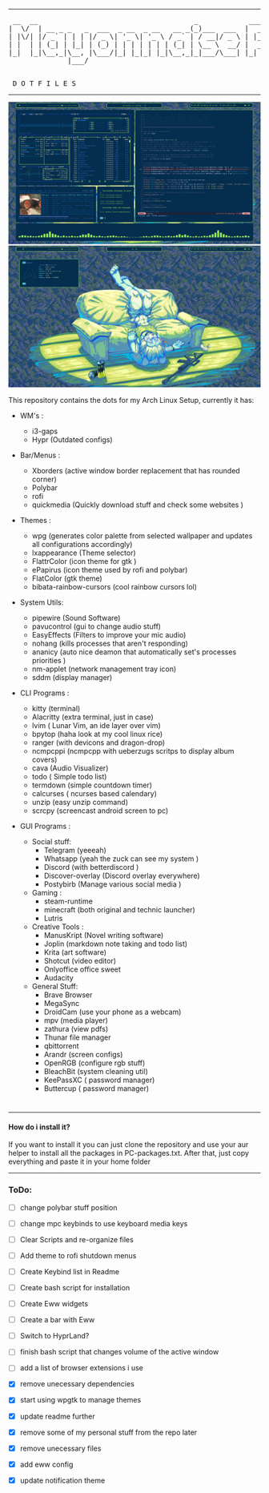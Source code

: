 <hr>
<pre> __  __                                     _            ____   ____ 
|  \/  | __ _ _   _  ___  _ __  _ __   __ _(_)___  ___  |  _ \ / ___|
| |\/| |/ _` | | | |/ _ \| '_ \| '_ \ / _` | / __|/ _ \ | |_) | |    
| |  | | (_| | |_| | (_) | | | | | | | (_| | \__ \  __/ |  __/| |___ 
|_|  |_|\__,_|\__, |\___/|_| |_|_| |_|\__,_|_|___/\___| |_|    \____|
              |___/                                                   
                      
                     
</pre>
<pre>
 D O T F I L E S
</pre>
<hr>

<img src="gitdotfiles/screenshot1.png">

<img src="gitdotfiles/screenshot2.png">


This repository contains the dots for my Arch Linux Setup, currently it has:

* WM's : 
  * i3-gaps
  * Hypr (Outdated configs)
  
* Bar/Menus :
  * Xborders (active window border replacement that has rounded corner)
  * Polybar
  * rofi
  * quickmedia (Quickly download stuff and check some websites ) 

* Themes : 
  * wpg (generates color palette from selected wallpaper and updates all configurations accordingly)
  * lxappearance (Theme selector)
  * FlattrColor (icon theme for gtk )
  * ePapirus (icon theme used by rofi and polybar)
  * FlatColor (gtk theme)
  * bibata-rainbow-cursors (cool rainbow cursors lol)

* System Utils:
  * pipewire (Sound Software)
  * pavucontrol (gui to change audio stuff)
  * EasyEffects (Filters to improve your mic audio)
  * nohang (kills processes that aren't responding)
  * ananicy (auto nice deamon that automatically set's processes priorities )
  * nm-applet (network management tray icon)
  * sddm (display manager)
  
* CLI Programs :
  * kitty (terminal)
  * Alacritty (extra terminal, just in case)
  * lvim ( Lunar Vim, an ide layer over vim)
  * bpytop (haha look at my cool linux rice)
  * ranger (with devicons and dragon-drop)
  * ncmpcppi (ncmpcpp with ueberzugs scritps to display album covers)
  * cava (Audio Visualizer)
  * todo ( Simple todo list)
  * termdown (simple countdown timer)
  * calcurses ( ncurses based calendary)
  * unzip (easy unzip command)
  * scrcpy (screencast android screen to pc)

* GUI Programs : 
  * Social stuff:
    * Telegram (yeeeah)
    * Whatsapp (yeah the zuck can see my system )
    * Discord (with betterdiscord )
    * Discover-overlay (Discord overlay everywhere)
    * Postybirb (Manage various social media )
  * Gaming : 
    * steam-runtime
    * minecraft (both original and technic launcher)
    * Lutris
  * Creative Tools : 
    * ManusKript (Novel writing software)
    * Joplin (markdown note taking and todo list)
    * Krita (art software)
    * Shotcut (video editor)
    * Onlyoffice office sweet
    * Audacity
  * General Stuff:
    * Brave Browser
    * MegaSync 
    * DroidCam (use your phone as a webcam)
    * mpv (media player)
    * zathura (view pdfs)
    * Thunar file manager
    * qbittorrent
    * Arandr (screen configs)
    * OpenRGB (configure rgb stuff)
    * BleachBit (system cleaning util)
    * KeePassXC ( password manager)
    * Buttercup ( password manager)

#

***
#### How do i install it?
If you want to install it you can just clone the repository and use your aur helper to install all the packages in PC-packages.txt.
After that, just copy everything and paste it in your home folder

***

### ToDo:
- [ ] change polybar stuff position
- [ ] change mpc keybinds to use keyboard media keys
- [ ] Clear Scripts and re-organize files
- [ ] Add theme to rofi shutdown menus
- [ ] Create Keybind list in Readme
- [ ] Create bash script for installation
- [ ] Create Eww widgets
- [ ] Create a bar with Eww
- [ ] Switch to HyprLand?
- [ ] finish bash script that changes volume of the active window
- [ ] add a list of browser extensions i use
- [x] remove unecessary dependencies
- [x] start using wpgtk to manage themes
- [x] update readme further
- [x] remove some of my personal stuff from the repo later
- [x] remove unecessary files
- [x] add eww config
- [x] update notification theme

